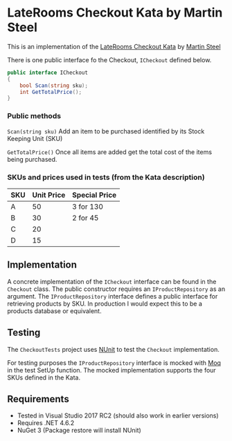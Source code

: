 # LateRooms Checkout Kata by Martin Steel

This is an implementation of the [LateRooms Checkout Kata](https://github.com/LateRoomsGroup/interview-katas/blob/master/checkout.md) by [Martin Steel](http://martinsteel.co.uk)

There is one public interface fo the Checkout, ```ICheckout``` defined below.
``` c#
public interface ICheckout
{
    bool Scan(string sku);
    int GetTotalPrice();
}
```

### Public methods

```Scan(string sku)```
Add an item to be purchased identified by its Stock Keeping Unit (SKU)

```GetTotalPrice()```
Once all items are added get the total cost of the items being purchased.

### SKUs and prices used in tests (from the Kata description)

| SKU  | Unit Price | Special Price |
| ---- | ---------- | ------------- |
| A    | 50         | 3 for 130     |
| B    | 30         | 2 for 45      |
| C    | 20         |               |
| D    | 15         |               |

## Implementation

A concrete implementation of the ```ICheckout``` interface can be found in the ```Checkout``` class. The public constructor requires an ```IProductRepository``` as an argument. The ```IProductRepository``` interface defines a public interface for retrieving products by SKU. In production I would expect this to be a products database or equivalent. 

## Testing

The ```CheckoutTests``` project uses [NUnit](https://www.nunit.org/) to test the ```Checkout``` implementation.

For testing purposes the ```IProductRepository``` interface is mocked with [Moq](https://github.com/moq/moq4) in the test SetUp function. The mocked implementation supports the four SKUs defined in the Kata. 

## Requirements

* Tested in Visual Studio 2017 RC2 (should also work in earlier versions)
* Requires .NET 4.6.2
* NuGet 3 (Package restore will install NUnit)
